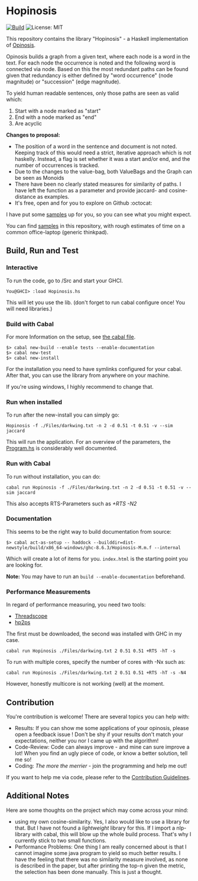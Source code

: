 # Hopinosis

[![Build](https://github.com/Twonki/Hopinosis/workflows/HaskellCI/badge.svg)](https://github.com/Twonki/Hopinosis/actions)
![License: MIT](https://img.shields.io/badge/License-MIT-hotpink.svg)

This repository contains the library "Hopinosis" - a Haskell implementation of [Opinosis](https://kavita-ganesan.com/opinosis/).

Opinosis builds a graph from a given text, where each node is a word in the text. For each node the occurrence is noted and the following word is connected via node.
Based on this the most redundant paths can be found given that redundancy is either defined by "word occurrence" (node magnitude) or "succession" (edge magnitude). 

To yield human readable sentences, only those paths are seen as valid which:

1. Start with a node marked as "start"
2. End with a node marked as "end"
3. Are acyclic

**Changes to proposal:**

- The position of a word in the sentence and document is not noted. Keeping track of this would need a strict, iterative approach which is not haskelly.
  Instead, a flag is set whether it was a start and/or end, and the number of occurrences is tracked.
- Due to the changes to the value-bag, both ValueBags and the Graph can be seen as Monoids
- There have been no clearly stated measures for similarity of paths. I have left the function as a parameter and provide jaccard- and cosine-distance as examples.
- It's free, open and for you to explore on Github :octocat:

I have put some [samples](./samples.md) up for you, so you can see what you might expect.

You can find [samples](samples.md) in this repository, with rough estimates of time on a common office-laptop (generic thinkpad).

## Build, Run and Test

### Interactive

To run the code, go to /Src and start your GHCI.

`You@GHCI> :load Hopinosis.hs`

This will let you use the lib. (don't forget to run cabal configure once! You will need libraries.)

### Build with Cabal

For more Information on the setup, see [the cabal file](Hopinosis.cabal).

```shell
$> cabal new-build --enable tests --enable-documentation
$> cabal new-test
$> cabal new-install
```

For the installation you need to have symlinks configured for your cabal.
After that, you can use the library from anywhere on your machine.

If you're using windows, I highly recommend to change that.

### Run when installed

To run after the new-install you can simply go:

```shell
Hopinosis -f ./Files/darkwing.txt -n 2 -d 0.51 -t 0.51 -v --sim jaccard
```

This will run the application. For an overview of the parameters, the [Program.hs](./App/Program.hs) is considerably well documented.

### Run with Cabal

To run without installation, you can do:

`cabal run Hopinosis -f ./Files/darkwing.txt -n 2 -d 0.51 -t 0.51 -v --sim jaccard`

This also accepts RTS-Parameters such as *+RTS -N2*

### Documentation

This seems to be the right way to build documentation from source:

```shell
$> cabal act-as-setup -- haddock --builddir=dist-newstyle/build/x86_64-windows/ghc-8.6.3/Hopinosis-M.m.f --internal
```

Which will create a lot of items for you. `index.html` is the starting point you are looking for.  

**Note:** You may have to run an `build --enable-documentation` beforehand.

### Performance Measurements

In regard of performance measuring, you need two tools:

- [Threadscope](https://github.com/haskell/ThreadScope/releases)
- [hp2ps](https://downloads.haskell.org/~ghc/7.0.3/docs/html/users_guide/hp2ps.html)

The first must be downloaded, the second was installed with GHC in my case.

`cabal run Hopinosis ./Files/darkwing.txt 2 0.51 0.51 +RTS -hT -s`

To run with multiple cores, specify the number of cores with -Nx such as:

`cabal run Hopinosis ./Files/darkwing.txt 2 0.51 0.51 +RTS -hT -s -N4`

However, honestly multicore is not working (well) at the moment.

## Contribution

You're contribution is welcome! There are several topics you can help with:

- Results: If you can show me some applications of your opinosis, please open a feedback issue ! Don't be shy if your results don't match your expectations, neither you nor I came up with the  algorithm!
- Code-Review: Code can always improve - and mine can sure improve a lot! When you find an ugly piece of code, or know a better solution, tell me so!
- Coding: *The more the merrier* - join the programming and help me out!

If you want to help me via code, please refer to the [Contribution Guidelines](CONTRIBUTING.md).

## Additional Notes

Here are some thoughts on the project which may come across your mind:

- using my own cosine-similarity. Yes, I also would like to use a library for that. But I have not found a *lightweight* library for this.
  If I import a nlp-library with cabal, this will blow up the whole build process. That's why I currently stick to two small functions.
- Performance Problems: One thing I am really concerned about is that I cannot imagine some java program to yield so much better results. I have the feeling that there was no similarity measure involved, as none is described in the paper, but after printing the top-n given the metric, the selection has been done manually. This is just a thought.
